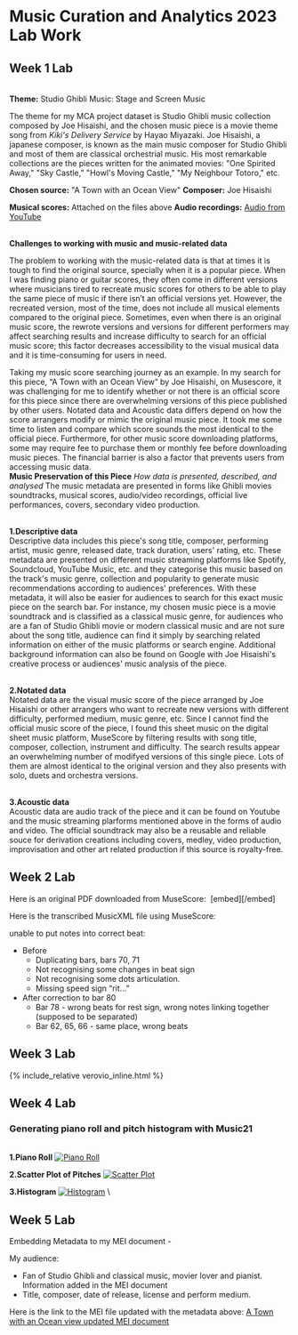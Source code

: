   # Music Curation and Analytics 2023 Lab Work
## Week 1 Lab
\
**Theme:** Studio Ghibli Music: Stage and Screen Music

The theme for my MCA project dataset is Studio Ghibli music collection composed by Joe Hisaishi, and the chosen music piece is a movie theme song from *Kiki's Delivery Service* by Hayao Miyazaki. Joe Hisaishi, a japanese composer, is known as the main music composer for Studio Ghibli and most of them are classical orchestrial music. His most remarkable collections are the pieces written for the animated movies: "One Spirited Away," "Sky Castle," "Howl's Moving Castle," "My Neighbour Totoro," etc. 


**Chosen source:** "A Town with an Ocean View"
**Composer:** Joe Hisaishi

**Musical scores:** Attached on the files above
**Audio recordings:** [Audio from YouTube](https://www.youtube.com/watch?v=XavziZ-C6qY)

\
**Challenges to working with music and music-related data**

The problem to working with the music-related data is that at times it is tough to find the original source, specially when it is a popular piece. When I was finding piano or guitar scores, they often come in different versions where musicians tired to recreate music scores for others to be able to play the same piece of music if there isn’t an official versions yet. However, the recreated version, most of the time, does not include all musical elements compared to the original piece. Sometimes, even when there is an original music score, the rewrote versions and versions for different performers may affect searching results and increase difficulty to search for an official music score; this factor decreases accessibility to the visual musical data and it is time-consuming for users in need.

Taking my music score searching journey as an example. In my search for this piece, “A Town with an Ocean View” by Joe Hisaishi, on Musescore, it was challenging for me to identify whether or not there is an official score for this piece since there are overwhelming versions of this piece published by other users. Notated data and Acoustic data differs depend on how the score arrangers modify or mimic the original music piece. It took me some time to listen and compare which score sounds the most identical to the official piece. Furthermore, for other music score downloading platforms, some may require fee to purchase them or monthly fee before downloading music pieces. The financial barrier is also a factor that prevents users from accessing music data.
\
**Music Preservation of this Piece** 
*How data is presented, described, and analysed*
The music metadata are presented in forms like Ghibli movies soundtracks, musical scores, audio/video recordings, official live performances, covers, secondary video production. 

\
**1.Descriptive data**
\
Descriptive data includes this piece's song title, composer, performing artist, music genre, released date, track duration, users' rating, etc. These metadata are presented on different music streaming platforms like Spotify, Soundcloud, YouTube Music, etc. and they categorise this music based on the track's music genre, collection and popularity to generate music recommendations according to audiences' preferences. With these metadata, it will also be easier for audiences to search for this exact music piece on the search bar. For instance, my chosen music piece is a movie soundtrack and is classified as a classical music genre, for audiences who are a fan of Studio Ghibli movie or modern classical music and are not sure about the song title, audience can find it simply by searching related information on either of the music platforms or search engine. Additional background information can also be found on Google with Joe Hisaishi's creative process or audiences' music analysis of the piece.

\
**2.Notated data**
\
Notated data are the visual music score of the piece arranged by Joe Hisaishi or other arrangers who want to recreate new versions with different difficulty, performed medium, music genre, etc. Since I cannot find the official music score of the piece, I found this sheet music on the digital sheet music platform, MuseScore by filtering results with song title, composer, collection, instrument and difficulty. The search results appear an overwhelming number of modifyed versions of this single piece. Lots of them are almost identical to the original version and they also presents with solo, duets and orchestra versions.

\
**3.Acoustic data**
\
Acoustic data are audio track of the piece and it can be found on Youtube and the music streaming plarforms mentioned above in the forms of audio and video. The official soundtrack may also be a reusable and reliable souce for derivation creations including covers, medley, video production, improvisation and other art related production if this source is royalty-free.


## Week 2 Lab

Here is an original PDF downloaded from MuseScore:
<a href="/data/OG_A_Town_with_an_Ocean_view.pdf" class="image fit"><img src="/data/OG_A_Town_with_an_Ocean_view.pdf" alt="" type="application/pdf"></a>
[embed][/embed]

Here is the transcribed MusicXML file using MuseScore:


unable to put notes into correct beat:
- Before
    - Duplicating bars, bars 70, 71
    - Not recognising some changes in beat sign
    - Not recognising some dots articulation.
    - Missing speed sign “rit…”
- After correction to bar 80
    - Bar 78 - wrong beats for rest sign, wrong notes linking together (supposed to be separated)
    - Bar 62, 65, 66 - same place, wrong beats


## Week 3 Lab
{% include_relative verovio_inline.html %}

## Week 4 Lab

### Generating piano roll and pitch histogram with Music21
\
**1.Piano Roll**
<a href="/data/Piano_roll.png" class="image fit"><img src="data/Piano_roll.png" alt="Piano Roll" type="application/png"></a>

**2.Scatter Plot of Pitches**
<a href="/data/Scatter_plot.png" class="image fit"><img src="data/Scatter_plot.png" alt="Scatter Plot" type="application/png"></a>

**3.Histogram**
<a href="/data/Histogram.png" class="image fit"><img src="data/Histogram.png" alt="Histogram" type="application/png"></a>
\


## Week 5 Lab
Embedding Metadata to my MEI document -

My audience:
- Fan of Studio Ghibli and classical music, movier lover and pianist.
Information added in the MEI document
- Title, composer, date of release, license and perform medium.

Here is the link to the MEI file updated with the metadata above:
<a href="/data/TWAOV_Meta.mei">A Town with an Ocean view updated MEI document</a>

